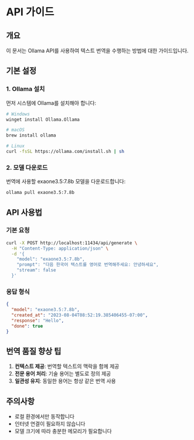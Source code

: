 # API 가이드

## 개요

이 문서는 Ollama API를 사용하여 텍스트 번역을 수행하는 방법에 대한 가이드입니다.

## 기본 설정

### 1. Ollama 설치

먼저 시스템에 Ollama를 설치해야 합니다:

```bash
# Windows
winget install Ollama.Ollama

# macOS
brew install ollama

# Linux
curl -fsSL https://ollama.com/install.sh | sh
```

### 2. 모델 다운로드

번역에 사용할 exaone3.5:7.8b 모델을 다운로드합니다:

```bash
ollama pull exaone3.5:7.8b
```

## API 사용법

### 기본 요청

```bash
curl -X POST http://localhost:11434/api/generate \
  -H "Content-Type: application/json" \
  -d '{
    "model": "exaone3.5:7.8b",
    "prompt": "다음 한국어 텍스트를 영어로 번역해주세요: 안녕하세요",
    "stream": false
  }'
```

### 응답 형식

```json
{
  "model": "exaone3.5:7.8b",
  "created_at": "2023-08-04T08:52:19.385406455-07:00",
  "response": "Hello",
  "done": true
}
```

## 번역 품질 향상 팁

1. **컨텍스트 제공**: 번역할 텍스트의 맥락을 함께 제공
2. **전문 용어 처리**: 기술 용어는 별도로 정의 제공
3. **일관성 유지**: 동일한 용어는 항상 같은 번역 사용

## 주의사항

- 로컬 환경에서만 동작합니다
- 인터넷 연결이 필요하지 않습니다
- 모델 크기에 따라 충분한 메모리가 필요합니다